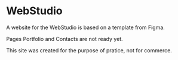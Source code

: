 # WebStudio

A website for the WebStudio is based on a template from Figma.

Pages Portfolio and Contacts are not ready yet.

This site was created for the purpose of pratice, not for commerce.
